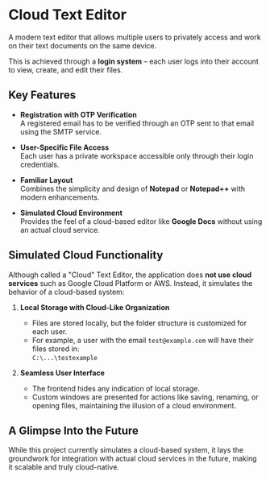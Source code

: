 # Cloud Text Editor  

A modern text editor that allows multiple users to privately access and work on their text documents on the same device.  

This is achieved through a **login system** – each user logs into their account to view, create, and edit their files.  

## Key Features  
- **Registration with OTP Verification**  
  A registered email has to be verified through an OTP sent to that email using the SMTP service.
  
- **User-Specific File Access**  
  Each user has a private workspace accessible only through their login credentials. 

- **Familiar Layout**  
  Combines the simplicity and design of **Notepad** or **Notepad++** with modern enhancements.  

- **Simulated Cloud Environment**  
  Provides the feel of a cloud-based editor like **Google Docs** without using an actual cloud service.  

## Simulated Cloud Functionality  
Although called a "Cloud" Text Editor, the application does **not use cloud services** such as Google Cloud Platform or AWS. Instead, it simulates the behavior of a cloud-based system:  

1. **Local Storage with Cloud-Like Organization**  
   - Files are stored locally, but the folder structure is customized for each user.  
   - For example, a user with the email `test@example.com` will have their files stored in:  
     `C:\...\testexample`  

2. **Seamless User Interface**  
   - The frontend hides any indication of local storage.  
   - Custom windows are presented for actions like saving, renaming, or opening files, maintaining the illusion of a cloud environment.  

## A Glimpse Into the Future  
While this project currently simulates a cloud-based system, it lays the groundwork for integration with actual cloud services in the future, making it scalable and truly cloud-native.  

